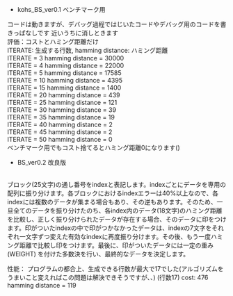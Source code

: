 * kohs_BS_ver0.1 ベンチマーク用

コードは動きますが、デバッグ過程ではじいたコードやデバッグ用のコードを書きっぱなしです
近いうちに消しときます
<br>
評価：コストとハミング距離だけ
<br>
ITERATE: 生成する行数, hamming distance: ハミング距離
<br>
ITERATE = 3  hamming distance = 30000
<br>
ITERATE = 4  hamming distance = 22000
<br>
ITERATE = 5  hamming distance = 17585
<br>
ITERATE = 10 hamming distance = 4395
<br>
ITERATE = 15 hamming distance = 1400
<br>
ITERATE = 20 hamming distance = 439
<br>
ITERATE = 25 hamming distance = 121
<br>
ITERATE = 30 hamming distance = 39
<br>
ITERATE = 35 hamming distance = 19
<br>
ITERATE = 40 hamming distance = 2
<br>
ITERATE = 45 hamming distance = 2
<br>
ITERATE = 50 hamming distance = 0
<br>
ベンチマーク用でもコスト捨てるとハミング距離0になります()


* BS_ver0.2 改良版
<br>
ブロック(25文字)の通し番号をindexと表記します。indexごとにデータを専用の配列に振り分けます。各ブロックにおけるindexエラーは40%以上なので、各indexには複数のデータが集まる場合もあり、その逆もあります。そのため、一旦全てのデータを振り分けたのち、各index内のデータ(18文字)のハミング距離を比較し、正しく振り分けられたデータが存在する場合、そのデータに印をつけます。印がついたindexの中で印がつかなかったデータは、indexの7文字をそれぞれ一文字ずつ変えた有効なindexに再度振り分けます。その後、もう一度ハミング距離で比較し印をつけます。最後に、印がついたデータには一定の重み(WEIGHT)
を付けた多数決を行い、最終的なデータを決定します。

性能：
プログラムの都合上、生成できる行数が最大で17でした(アルゴリズムをうまいこと変えればこの問題は解決できそうですが、、)
(行数17) cost: 476  hamming distance = 119
